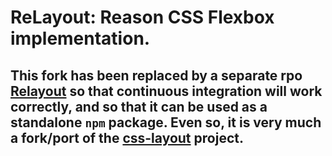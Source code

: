 
# ReLayout: Reason CSS Flexbox implementation.

## This fork has been replaced by a separate rpo [Relayout](https://github.com/jordwalke/ReLayout) so that continuous integration will work correctly, and so that it can be used as a standalone `npm` package. Even so, it is very much a fork/port of the [css-layout](https://github.com/facebook/css-layout) project.
